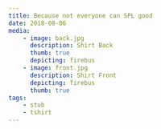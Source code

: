 ```yaml
---
title: Because not everyone can SPL good
date: 2018-08-06
media:
    - image: back.jpg
      description: Shirt Back
      thumb: true
      depicting: firebus
    - image: front.jpg
      description: Shirt Front
      depicting: firebus
      thumb: true
tags:
    - stub
    - tshirt
---
```

